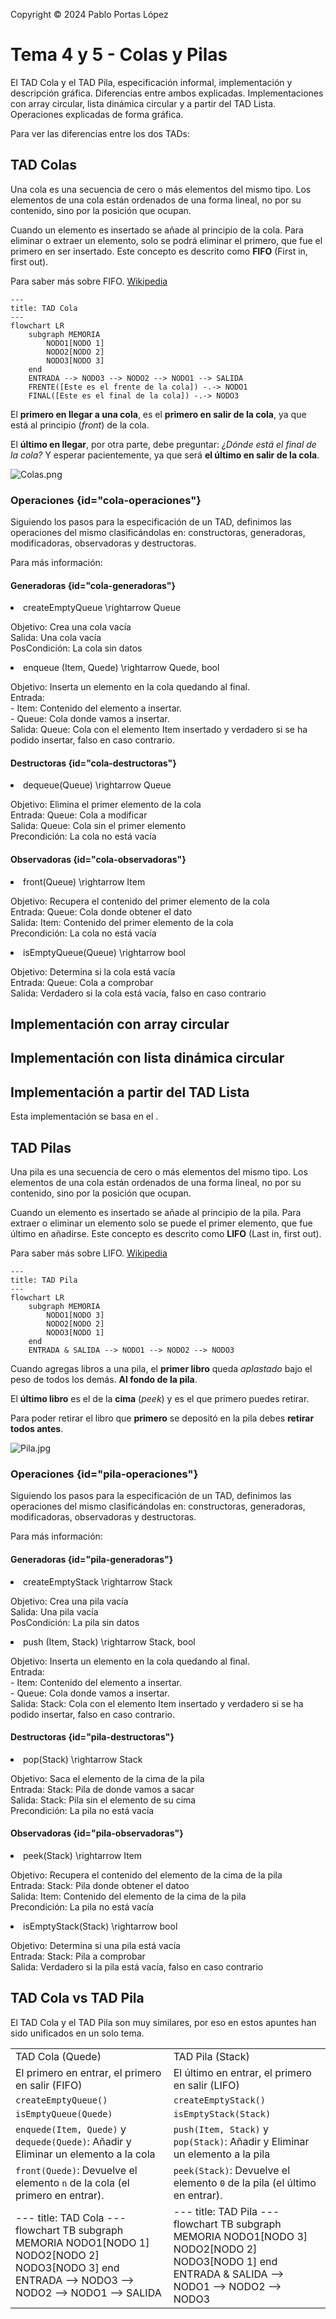 <!--
SPDX-FileCopyrightText: 2024 Pablo Portas López <pablo.portas@udc.es>

SPDX-License-Identifier: CC-BY-NC-4.0
-->

<web-summary rel="tldr"/>

<tip>Copyright © 2024 Pablo Portas López</tip>

# Tema 4 y 5 - Colas y Pilas

<tldr id="tldr">

El TAD Cola y el TAD Pila, especificación informal, implementación y descripción gráfica. Diferencias entre ambos
explicadas. Implementaciones con array circular, lista dinámica circular y a partir del TAD Lista. Operaciones
explicadas de forma gráfica.

</tldr>

<include from="Para-Colaboradores.md" element-id="en-construccion"></include>

<note>

Para ver las diferencias entre los dos TADs: [](#tad-cola-vs-tad-pila)

</note>

## TAD Colas

Una cola es una secuencia de cero o más elementos del mismo tipo. Los elementos de una cola están ordenados de una forma
lineal, no por su contenido, sino por la posición que ocupan.

Cuando un elemento es insertado se añade al principio de la cola. Para eliminar o extraer un elemento, solo se podrá
eliminar el
primero, que fue el primero en ser insertado. Este concepto es descrito como **FIFO** (First in, first out).

<note>

Para saber más sobre FIFO. [Wikipedia](https://es.wikipedia.org/wiki/First_in,_first_out)

</note>

```mermaid
---
title: TAD Cola
---
flowchart LR
    subgraph MEMORIA
        NODO1[NODO 1]
        NODO2[NODO 2]
        NODO3[NODO 3]
    end
    ENTRADA --> NODO3 --> NODO2 --> NODO1 --> SALIDA
    FRENTE([Este es el frente de la cola]) -.-> NODO1
    FINAL([Este es el final de la cola]) -.-> NODO3
```

El **primero en llegar a una cola**, es el **primero en salir de la cola**, ya que está al principio (_front_) de la
cola.

El **último en llegar**, por otra parte, debe preguntar: _¿Dónde está el final de la cola?_ Y esperar pacientemente, ya
que será
**el último en salir de la cola**.

![Colas.png](Colas.png)

### Operaciones {id="cola-operaciones"}

Siguiendo los pasos para la especificación de un TAD, definimos las operaciones del mismo clasificándolas en:
constructoras, generadoras, modificadoras, observadoras y destructoras.

<note>

Para más información: [](Tema-1-Tipos-Abstractos-de-Datos-TAD.md#especificaci-n-de-un-tad)

</note>

#### Generadoras {id="cola-generadoras"}

<list>
<li>
<code-block lang="tex"> createEmptyQueue \rightarrow Queue </code-block><br/>
<p>
Objetivo: Crea una cola vacía<br/>
Salida: Una cola vacía<br/>
PosCondición: La cola sin datos<br/>
</p>
<code-block lang="c" src="./Ejemplos/Tema_4/createEmptyQueue.c" collapsible="true" collapsed-title="Mostrar implementación"/>
</li>
<li>
<code-block lang="tex"> enqueue (Item, Quede) \rightarrow Quede, bool </code-block><br/>
<p>
Objetivo: Inserta un elemento en la cola quedando al final.<br/>
Entrada:<br/>
- Item: Contenido del elemento a insertar.<br/>
- Queue: Cola donde vamos a insertar.<br/>
Salida: Queue: Cola con el elemento Item insertado y verdadero si se ha podido insertar, falso en caso contrario.<br/>
</p>
<code-block lang="c" src="./Ejemplos/Tema_4/enqueue.c" collapsible="true" collapsed-title="Mostrar implementación"/>
</li>
</list>

#### Destructoras {id="cola-destructoras"}

<list>
<li>
<code-block lang="tex"> dequeue(Queue) \rightarrow Queue </code-block><br/>
<p>
Objetivo: Elimina el primer elemento de la cola<br/>
Entrada: Queue: Cola a modificar<br/>
Salida: Queue: Cola sin el primer elemento<br/>
Precondición: La cola no está vacía<br/>
</p>
<code-block lang="c" src="./Ejemplos/Tema_4/dequeue.c" collapsible="true" collapsed-title="Mostrar implementación"/>
</li>
</list>

#### Observadoras {id="cola-observadoras"}

<list>
<li>
<code-block lang="tex"> front(Queue) \rightarrow Item </code-block><br/>
<p>
Objetivo: Recupera el contenido del primer elemento de la cola<br/>
Entrada: Queue: Cola donde obtener el dato<br/>
Salida: Item: Contenido del primer elemento de la cola<br/>
Precondición: La cola no está vacía<br/>
</p>
<code-block lang="c" src="./Ejemplos/Tema_4/front.c" collapsible="true" collapsed-title="Mostrar implementación"/>
</li>
<li>
<code-block lang="tex"> isEmptyQueue(Queue) \rightarrow bool </code-block><br/>
<p>
Objetivo: Determina si la cola está vacía<br/>
Entrada: Queue: Cola a comprobar<br/>
Salida: Verdadero si la cola está vacía, falso en caso contrario<br/>
</p>
<code-block lang="c" src="./Ejemplos/Tema_4/isEmptyQueue.c" collapsible="true" collapsed-title="Mostrar implementación"/>
</li>
</list>

## Implementación con array circular

<include from="Para-Colaboradores.md" element-id="en-construccion"></include>

## Implementación con lista dinámica circular

<include from="Para-Colaboradores.md" element-id="en-construccion"></include>

## Implementación a partir del TAD Lista

<note>

Esta implementación se basa en el [](Tema-3-Listas.md).

</note>

<include from="Para-Colaboradores.md" element-id="en-construccion"></include>

## TAD Pilas

Una pila es una secuencia de cero o más elementos del mismo tipo. Los elementos de una cola están ordenados de una forma
lineal, no por su contenido, sino por la posición que ocupan.

Cuando un elemento es insertado se añade al principio de la pila. Para extraer o eliminar un elemento solo se puede el
primer elemento, que fue último en añadirse. Este concepto es descrito como **LIFO** (Last in, first out).

<note>

Para saber más sobre LIFO. [Wikipedia](https://es.wikipedia.org/wiki/Last_in,_first_out)

</note>

```mermaid
---
title: TAD Pila
---
flowchart LR
    subgraph MEMORIA
        NODO1[NODO 3]
        NODO2[NODO 2]
        NODO3[NODO 1]
    end
    ENTRADA & SALIDA --> NODO1 --> NODO2 --> NODO3
```

Cuando agregas libros a una pila, el **primer libro** queda _aplastado_ bajo el peso de todos los demás. **Al fondo de
la pila**.

El **último libro** es el de la **cima** (_peek_) y es el que primero puedes retirar.

Para poder retirar el libro que **primero** se depositó en la pila debes **retirar todos antes**.

![Pila.jpg](Pila.jpg)

### Operaciones {id="pila-operaciones"}

Siguiendo los pasos para la especificación de un TAD, definimos las operaciones del mismo clasificándolas en:
constructoras, generadoras, modificadoras, observadoras y destructoras.

<note>

Para más información: [](Tema-1-Tipos-Abstractos-de-Datos-TAD.md#especificaci-n-de-un-tad)

</note>

#### Generadoras {id="pila-generadoras"}

<list>
<li>
<code-block lang="tex"> createEmptyStack \rightarrow Stack </code-block><br/>
<p>
Objetivo: Crea una pila vacía<br/>
Salida: Una pila vacía<br/>
PosCondición: La pila sin datos<br/>
</p>
<code-block lang="c" src="./Ejemplos/Tema_5/createEmptyStack.c" collapsible="true" collapsed-title="Mostrar implementación"/>
</li>
<li>
<code-block lang="tex"> push (Item, Stack) \rightarrow Stack, bool </code-block><br/>
<p>
Objetivo: Inserta un elemento en la cola quedando al final.<br/>
Entrada:<br/>
- Item: Contenido del elemento a insertar.<br/>
- Queue: Cola donde vamos a insertar.<br/>
Salida: Stack: Cola con el elemento Item insertado y verdadero si se ha podido insertar, falso en caso contrario.<br/>
</p>
<code-block lang="c" src="./Ejemplos/Tema_5/push.c" collapsible="true" collapsed-title="Mostrar implementación"/>
</li>
</list>

#### Destructoras {id="pila-destructoras"}

<list>
<li>
<code-block lang="tex"> pop(Stack) \rightarrow Stack </code-block><br/>
<p>
Objetivo: Saca el elemento de la cima de la pila<br/>
Entrada: Stack: Pila de donde vamos a sacar<br/>
Salida: Stack: Pila sin el elemento de su cima<br/>
Precondición: La pila no está vacía<br/>
</p>
<code-block lang="c" src="./Ejemplos/Tema_5/pop.c" collapsible="true" collapsed-title="Mostrar implementación"/>
</li>
</list>

#### Observadoras {id="pila-observadoras"}

<list>
<li>
<code-block lang="tex"> peek(Stack) \rightarrow Item </code-block><br/>
<p>
Objetivo: Recupera el contenido del elemento de la cima de la pila<br/>
Entrada: Stack: Pila donde obtener el datoo<br/>
Salida: Item: Contenido del elemento de la cima de la pila<br/>
Precondición: La pila no está vacía<br/>
</p>
<code-block lang="c" src="./Ejemplos/Tema_5/peek.c" collapsible="true" collapsed-title="Mostrar implementación"/>
</li>
<li>
<code-block lang="tex"> isEmptyStack(Stack) \rightarrow bool </code-block><br/>
<p>
Objetivo: Determina si una pila está vacía<br/>
Entrada: Stack: Pila a comprobar<br/>
Salida: Verdadero si la pila está vacía, falso en caso contrario<br/>
</p>
<code-block lang="c" src="./Ejemplos/Tema_5/isEmptyStack.c" collapsible="true" collapsed-title="Mostrar implementación"/>
</li>
</list>

## TAD Cola vs TAD Pila

El TAD Cola y el TAD Pila son muy similares, por eso en estos apuntes han sido unificados en un solo tema.

<table>
<tr><td>TAD Cola (Quede)</td><td>TAD Pila (Stack)</td></tr>
<tr><td>El primero en entrar, el primero en salir (FIFO)</td><td>El último en entrar, el primero en salir (LIFO)</td></tr>
<tr><td><code>createEmptyQueue()</code></td><td><code>createEmptyStack()</code></td></tr>
<tr><td><code>isEmptyQueue(Quede)</code></td><td><code>isEmptyStack(Stack)</code></td></tr>
<tr><td><code>enquede(Item, Quede)</code> y <code>dequede(Quede)</code>: Añadir y Eliminar un elemento a la cola</td><td><code>push(Item, Stack)</code> y <code>pop(Stack)</code>: Añadir y Eliminar un elemento a la pila</td></tr>
<tr><td><code>front(Quede)</code>: Devuelve el elemento <code>n</code> de la cola (el primero en entrar).</td><td><code>peek(Stack)</code>: Devuelve el elemento <code>0</code> de la pila (el último en entrar).</td></tr>
<tr>
<td>
<code-block lang="mermaid">
---
title: TAD Cola
---
flowchart TB
subgraph MEMORIA
NODO1[NODO 1]
NODO2[NODO 2]
NODO3[NODO 3]
end
ENTRADA --&gt; NODO3 --&gt; NODO2 --&gt; NODO1 --&gt; SALIDA
</code-block>
</td>
<td>
<code-block lang="mermaid">
---
title: TAD Pila
---
flowchart TB
subgraph MEMORIA
NODO1[NODO 3]
NODO2[NODO 2]
NODO3[NODO 1]
end
ENTRADA &amp; SALIDA --&gt; NODO1 --&gt; NODO2 --&gt; NODO3
</code-block>
</td>
</tr>
</table>

